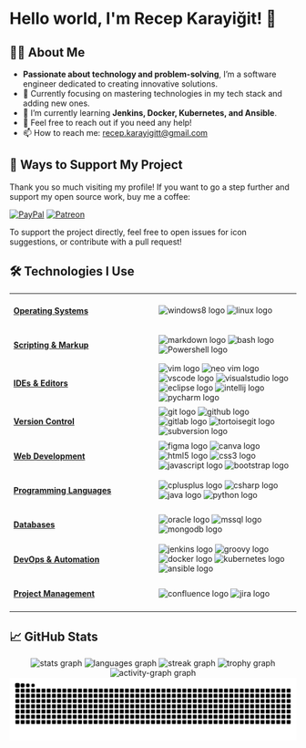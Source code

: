 # Hello world, I'm Recep Karayiğit! 👋

## 👨‍💻 About Me

- **Passionate about technology and problem-solving**, I’m a software engineer dedicated to creating innovative
solutions.
- 🔭 Currently focusing on mastering technologies in my tech stack and adding new ones.
- 🌱 I’m currently learning **Jenkins, Docker, Kubernetes, and Ansible**.
- 💬 Feel free to reach out if you need any help!
- 📫 How to reach me: [recep.karayigitt@gmail.com](mailto:recep.karayigitt@gmail.com)

## 💖 Ways to Support My Project

Thank you so much visiting my profile! If you want to go a step further and support my open source work, buy me a coffee: 

  [![PayPal](https://img.shields.io/badge/PayPal-00457C?style=for-the-badge&logo=paypal&logoColor=white)](https://paypal.me/rkarayigit) [![Patreon](https://img.shields.io/badge/Patreon-F96854?style=for-the-badge&logo=patreon&logoColor=white)](https://patreon.com/rkarayigit) 

To support the project directly, feel free to open issues for icon suggestions, or contribute with a pull request!

## 🛠️ Technologies I Use
<table style="width: 100%; border-collapse: collapse;">
  <tr>
    <!-- Operating Systems -->
    <td style="text-align: left; width: 50%; padding-right: 10px;">
      <h4 style="font-weight: bold; text-decoration: underline;">Operating Systems</h4>
    </td>
    <td style="text-align: left; width: 50%; padding-left: 10px;">
      <div align="left">
        <img src="https://cdn.jsdelivr.net/gh/devicons/devicon/icons/windows8/windows8-original.svg" height="20" alt="windows8 logo" />
        <img src="https://cdn.jsdelivr.net/gh/devicons/devicon/icons/linux/linux-original.svg" height="20" alt="linux logo" />
      </div>
    </td>
  </tr>
  <tr>
    <!-- Scripting & Markup -->
    <td style="text-align: left; width: 50%; padding-right: 10px;">
      <h4 style="font-weight: bold; text-decoration: underline;">Scripting & Markup</h4>
    </td>
    <td style="text-align: left; width: 50%; padding-left: 10px;">
      <div align="left">
        <img src="https://skillicons.dev/icons?i=md" height="20" alt="markdown logo" />
        <img src="https://cdn.simpleicons.org/gnubash/4EAA25" height="20" alt="bash logo" />
        <img src="https://skillicons.dev/icons?i=powershell" height="20" alt="Powershell logo" />
      </div>
    </td>
  </tr>
  <tr>
    <!-- IDEs & Editors -->
    <td style="text-align: left; width: 50%; padding-right: 10px;">
      <h4 style="font-weight: bold; text-decoration: underline;">IDEs & Editors</h4>
    </td>
    <td style="text-align: left; width: 50%; padding-left: 10px;">
      <div align="left">
        <img src="https://cdn.jsdelivr.net/gh/devicons/devicon/icons/vim/vim-original.svg" height="20" alt="vim logo" />
        <img src="https://raw.githubusercontent.com/marwin1991/profile-technology-icons/refs/heads/main/icons/neovim.png" height="20" alt="neo vim logo" />
        <img src="https://cdn.jsdelivr.net/gh/devicons/devicon/icons/vscode/vscode-original.svg" height="20" alt="vscode logo" />
        <img src="https://cdn.jsdelivr.net/gh/devicons/devicon/icons/visualstudio/visualstudio-plain.svg" height="20" alt="visualstudio logo" />
        <img src="https://raw.githubusercontent.com/marwin1991/profile-technology-icons/refs/heads/main/icons/eclipse.png" height="20" alt="eclipse logo" />
        <img src="https://cdn.jsdelivr.net/gh/devicons/devicon/icons/intellij/intellij-original.svg" height="20" alt="intellij logo" />
        <img src="https://cdn.jsdelivr.net/gh/devicons/devicon/icons/pycharm/pycharm-original.svg" height="20" alt="pycharm logo" />
      </div>
    </td>
  </tr>
  <tr>
    <!-- Version Control -->
    <td style="text-align: left; width: 50%; padding-right: 10px;">
      <h4 style="font-weight: bold; text-decoration: underline;">Version Control</h4>
    </td>
    <td style="text-align: left; width: 50%; padding-left: 10px;">
      <div align="left">
        <img src="https://cdn.jsdelivr.net/gh/devicons/devicon/icons/git/git-original.svg" height="20" alt="git logo" />
        <img src="https://skillicons.dev/icons?i=github" height="20" alt="github logo" />
        <img src="https://cdn.jsdelivr.net/gh/devicons/devicon/icons/gitlab/gitlab-original.svg" height="20" alt="gitlab logo" />
        <img src="https://cdn.jsdelivr.net/gh/devicons/devicon/icons/tortoisegit/tortoisegit-original.svg" height="20" alt="tortoisegit logo" />
        <img src="https://cdn.jsdelivr.net/gh/devicons/devicon/icons/subversion/subversion-original.svg" height="20" alt="subversion logo" />
      </div>
    </td>
  </tr>
  <tr>
    <!-- Web Development -->
    <td style="text-align: left; width: 50%; padding-right: 10px;">
      <h4 style="font-weight: bold; text-decoration: underline;">Web Development</h4>
    </td>
    <td style="text-align: left; width: 50%; padding-left: 10px;">
      <div align="left">
        <img src="https://cdn.jsdelivr.net/gh/devicons/devicon/icons/figma/figma-original.svg" height="20" alt="figma logo" />
        <img src="https://raw.githubusercontent.com/marwin1991/profile-technology-icons/refs/heads/main/icons/canva.png" height="20" alt="canva logo" />      
        <img src="https://cdn.jsdelivr.net/gh/devicons/devicon/icons/html5/html5-original.svg" height="20" alt="html5 logo" />
        <img src="https://cdn.jsdelivr.net/gh/devicons/devicon/icons/css3/css3-original.svg" height="20" alt="css3 logo" />
        <img src="https://cdn.jsdelivr.net/gh/devicons/devicon/icons/javascript/javascript-original.svg" height="20" alt="javascript logo" />
        <img src="https://cdn.simpleicons.org/bootstrap/7952B3" height="20" alt="bootstrap logo" />
      </div>
    </td>
  </tr>
  <tr>
    <!-- Programming Languages -->
    <td style="text-align: left; width: 50%; padding-right: 10px;">
      <h4 style="font-weight: bold; text-decoration: underline;">Programming Languages</h4>
    </td>
    <td style="text-align: left; width: 50%; padding-left: 10px;">
      <div align="left">
        <img src="https://cdn.jsdelivr.net/gh/devicons/devicon/icons/cplusplus/cplusplus-original.svg" height="20" alt="cplusplus logo" />
        <img src="https://cdn.jsdelivr.net/gh/devicons/devicon/icons/csharp/csharp-original.svg" height="20" alt="csharp logo" />
        <img src="https://cdn.jsdelivr.net/gh/devicons/devicon/icons/java/java-original.svg" height="20" alt="java logo" />
        <img src="https://cdn.jsdelivr.net/gh/devicons/devicon/icons/python/python-original.svg" height="20" alt="python logo" />
      </div>
    </td>
  </tr>
    <tr>
    <!-- Databases -->
    <td style="text-align: left; width: 50%; padding-right: 10px;">
      <h4 style="font-weight: bold; text-decoration: underline;">Databases</h4>
    </td>
    <td style="text-align: left; width: 50%; padding-left: 10px;">
      <div align="left">
        <img src="https://raw.githubusercontent.com/marwin1991/profile-technology-icons/refs/heads/main/icons/oracle.png" height="20" alt="oracle logo" />
        <img src="https://raw.githubusercontent.com/marwin1991/profile-technology-icons/refs/heads/main/icons/mssql.png" height="20" alt="mssql logo" />
        <img src="https://raw.githubusercontent.com/marwin1991/profile-technology-icons/refs/heads/main/icons/mongodb.png" height="20" alt="mongodb logo" />
      </div>
    </td>
  </tr>
  <tr>
    <!-- DevOps & Automation -->
    <td style="text-align: left; width: 50%; padding-right: 10px;">
      <h4 style="font-weight: bold; text-decoration: underline;">DevOps & Automation</h4>
    </td>
    <td style="text-align: left; width: 50%; padding-left: 10px;">
      <div align="left">
        <img src="https://skillicons.dev/icons?i=jenkins" height="20" alt="jenkins logo" />
        <img src="https://cdn.jsdelivr.net/gh/devicons/devicon/icons/groovy/groovy-original.svg" height="20" alt="groovy logo" />
        <img src="https://cdn.jsdelivr.net/gh/devicons/devicon/icons/docker/docker-original.svg" height="20" alt="docker logo" />
        <img src="https://cdn.jsdelivr.net/gh/devicons/devicon/icons/kubernetes/kubernetes-plain.svg" height="20" alt="kubernetes logo" />
        <img src="https://cdn.simpleicons.org/ansible/EE0000" height="20" alt="ansible logo" />
      </div>
    </td>
  </tr>
  <tr>
    <!-- Project Management -->
    <td style="text-align: left; width: 50%; padding-right: 10px;">
      <h4 style="font-weight: bold; text-decoration: underline;">Project Management</h4>
    </td>
    <td style="text-align: left; width: 50%; padding-left: 10px;">
      <div align="left">
        <img src="https://img.shields.io/badge/Confluence-172B4D?logo=confluence&logoColor=white&style=for-the-badge" height="20" alt="confluence logo" />
        <img src="https://img.shields.io/badge/Jira-0052CC?logo=jira&logoColor=white&style=for-the-badge" height="20" alt="jira logo" />
      </div>
    </td>
  </tr>
</table>

## 📈 GitHub Stats

<div align="center">
  <img
    src="https://github-readme-stats.vercel.app/api?username=RecepKarayigit&hide_title=false&hide_rank=false&show_icons=true&include_all_commits=true&count_private=true&disable_animations=false&theme=dracula&locale=en&hide_border=false&order=1"
    height="150" alt="stats graph" />
  <img
    src="https://github-readme-stats.vercel.app/api/top-langs?username=RecepKarayigit&locale=en&hide_title=false&layout=compact&card_width=320&langs_count=5&theme=dracula&hide_border=false&order=2"
    height="150" alt="languages graph" />
  <img
    src="https://streak-stats.demolab.com?user=RecepKarayigit&locale=en&mode=daily&theme=dracula&hide_border=false&border_radius=5&order=3"
    height="150" alt="streak graph" />
  <img
    src="https://github-profile-trophy.vercel.app?username=RecepKarayigit&theme=dracula&column=-1&row=1&margin-w=8&margin-h=8&no-bg=false&no-frame=false&order=4"
    height="150" alt="trophy graph" />
  <img
    src="https://github-readme-activity-graph.vercel.app/graph?username=RecepKarayigit&radius=16&theme=react&area=true&order=5"
    height="300" alt="activity-graph graph" />
</div>

<picture>
  <source media="(prefers-color-scheme: dark)"
    srcset="https://raw.githubusercontent.com/RecepKarayigit/RecepKarayigit/output/github-snake-dark.svg" />
  <source media="(prefers-color-scheme: light)"
    srcset="https://raw.githubusercontent.com/RecepKarayigit/RecepKarayigit/output/github-snake.svg" />
  <img alt="github-snake"
    src="https://raw.githubusercontent.com/RecepKarayigit/RecepKarayigit/output/github-snake.svg" />
</picture>

